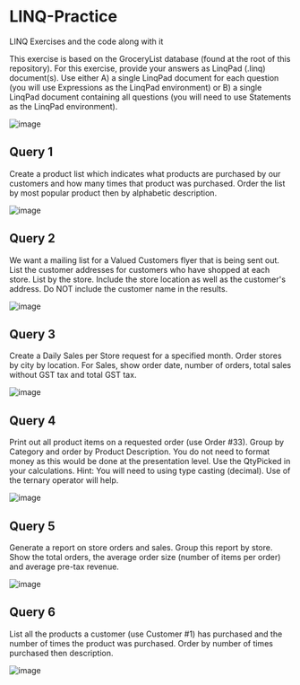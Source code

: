 # LINQ-Practice
 LINQ Exercises and the code along with it

This exercise is based on the GroceryList database (found at the root of this repository).
For this exercise, provide your answers as LinqPad (.linq) document(s). Use either A)
a single LinqPad document for each question (you will use Expressions as the LinqPad environment)
or B) a single LinqPad document containing all questions (you will need to use Statements as the LinqPad environment).

![image](https://user-images.githubusercontent.com/90357505/220824701-c3af4303-c251-42c1-a151-ee7bdd58e349.png)


## Query 1

Create a product list which indicates what products are purchased by our customers and
how many times that product was purchased. Order the list by most popular product then by alphabetic description.

![image](https://user-images.githubusercontent.com/90357505/220823393-d51f1338-b331-48ce-b681-163a67d476f3.png)


## Query 2

We want a mailing list for a Valued Customers flyer that is being sent out.
List the customer addresses for customers who have shopped at each store.
List by the store. Include the store location as well as the customer's address. 
Do NOT include the customer name in the results.

![image](https://user-images.githubusercontent.com/90357505/220823575-446bc0b5-edf0-4864-a7ff-bcce0447e674.png)


## Query 3

Create a Daily Sales per Store request for a specified month. Order stores by city by location.
For Sales, show order date, number of orders, total sales without GST tax and total GST tax.

![image](https://user-images.githubusercontent.com/90357505/220823619-260b4cc0-32e0-4b1f-874e-ac89cf4f4fc5.png)


## Query 4

Print out all product items on a requested order (use Order #33). Group by Category and order by Product Description.
You do not need to format money as this would be done at the presentation level. Use the QtyPicked in your calculations.
Hint: You will need to using type casting (decimal). Use of the ternary operator will help.

![image](https://user-images.githubusercontent.com/90357505/220823641-483bde2c-3b3f-4ac3-a059-0fc0432473f4.png)


## Query 5

Generate a report on store orders and sales. Group this report by store. Show the total orders,
the average order size (number of items per order) and average pre-tax revenue.

![image](https://user-images.githubusercontent.com/90357505/220823691-e59f1d7e-e974-40d1-82f2-ac346c31a40c.png)

## Query 6

List all the products a customer (use Customer #1) has purchased and the number of times the product was purchased.
Order by number of times purchased then description.

![image](https://user-images.githubusercontent.com/90357505/220823728-2e90cc8a-d9a4-4d53-9d76-3a424d431a72.png)
